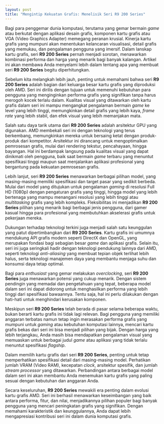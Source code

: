 ```yaml
---
layout: post
title: "Mengintip Kekuatan Grafis: Menelisik Seri R9 200 Series"
---
```


Bagi para penggemar dunia komputasi, terutama yang gemar bermain *game* atau berkutat dengan aplikasi desain grafis, komponen kartu grafis atau VGA (Video Graphics Adapter) memegang peranan krusial. Kinerja kartu grafis yang mumpuni akan menentukan kelancaran visualisasi, detail grafis yang memukau, dan pengalaman pengguna yang imersif. Dalam lanskap kartu grafis, seri **R9 200 Series** pernah menjadi sorotan, menawarkan kombinasi performa dan harga yang menarik bagi banyak kalangan. Artikel ini akan membawa Anda menyelami lebih dalam tentang apa yang membuat seri **R9 200 Series** begitu diperhitungkan.

Sebelum kita melangkah lebih jauh, penting untuk memahami bahwa seri **R9 200 Series** adalah bagian dari keluarga besar kartu grafis yang diproduksi oleh AMD. Seri ini dirilis dengan tujuan untuk memenuhi kebutuhan para pengguna yang menginginkan performa grafis yang signifikan tanpa harus merogoh kocek terlalu dalam. Kualitas visual yang ditawarkan oleh kartu grafis dalam seri ini mampu mengangkat pengalaman bermain *game* ke level yang lebih tinggi, memungkinkan detail grafis yang lebih kaya, *frame rate* yang lebih stabil, dan efek visual yang lebih memanjakan mata.

Salah satu daya tarik utama dari **R9 200 Series** adalah arsitektur GPU yang digunakan. AMD membekali seri ini dengan teknologi yang terus berkembang, memungkinkan mereka untuk bersaing ketat dengan produk-produk dari kompetitor. Arsitektur ini dirancang untuk mengoptimalkan pemrosesan grafis, mulai dari rendering tekstur, pencahayaan, hingga bayangan. Hal ini berdampak langsung pada kualitas visual yang dapat dinikmati oleh pengguna, baik saat bermain *game* terbaru yang menuntut spesifikasi tinggi maupun saat menjalankan aplikasi profesional yang bergantung pada kekuatan pemrosesan grafis.

Lebih lanjut, seri **R9 200 Series** menawarkan berbagai pilihan model, yang masing-masing memiliki spesifikasi dan target pasar yang sedikit berbeda. Mulai dari model yang ditujukan untuk pengalaman *gaming* di resolusi Full HD (1080p) dengan pengaturan grafis yang tinggi, hingga model yang lebih bertenaga yang mampu menangani resolusi yang lebih tinggi atau *multitasking* grafis yang lebih kompleks. Fleksibilitas ini menjadikan **R9 200 Series** pilihan yang menarik bagi berbagai jenis pengguna, dari gamer kasual hingga para profesional yang membutuhkan akselerasi grafis untuk pekerjaan mereka.

Dukungan terhadap teknologi terkini juga menjadi salah satu keunggulan yang patut dipertimbangkan dari **R9 200 Series**. Kartu grafis ini umumnya mendukung API grafis modern seperti DirectX dan OpenGL, yang merupakan fondasi bagi sebagian besar *game* dan aplikasi grafis. Selain itu, seri ini juga seringkali hadir dengan teknologi pendukung lainnya dari AMD, seperti teknologi *anti-aliasing* yang membuat tepian objek terlihat lebih halus, serta teknologi manajemen daya yang membantu menjaga suhu dan konsumsi daya tetap optimal.

Bagi para *enthusiast* yang gemar melakukan *overclocking*, seri **R9 200 Series** juga menawarkan potensi yang cukup menarik. Dengan sistem pendingin yang memadai dan pengetahuan yang tepat, beberapa model dalam seri ini dapat didorong untuk menghasilkan performa yang lebih tinggi dari spesifikasi bawaannya. Tentu saja, hal ini perlu dilakukan dengan hati-hati untuk menghindari kerusakan komponen.

Meskipun seri **R9 200 Series** telah berada di pasar selama beberapa waktu, bukan berarti kartu grafis ini tidak lagi relevan. Bagi pengguna yang memiliki anggaran terbatas namun tetap ingin merasakan performa grafis yang mumpuni untuk *gaming* atau kebutuhan komputasi lainnya, mencari kartu grafis bekas dari seri ini bisa menjadi pilihan yang bijak. Dengan harga yang lebih terjangkau, Anda masih bisa mendapatkan pengalaman visual yang memuaskan untuk berbagai judul *game* atau aplikasi yang tidak terlalu menuntut spesifikasi *flagship*.

Dalam memilih kartu grafis dari seri **R9 200 Series**, penting untuk tetap memperhatikan spesifikasi detail dari masing-masing model. Perhatikan jumlah VRAM (Video RAM), kecepatan *clock*, arsitektur spesifik, dan jumlah *stream processor* yang ditawarkan. Perbandingan antara berbagai model dalam seri ini akan membantu Anda menemukan kartu grafis yang paling sesuai dengan kebutuhan dan anggaran Anda.

Secara keseluruhan, **R9 200 Series** mewakili era penting dalam evolusi kartu grafis AMD. Seri ini berhasil menawarkan keseimbangan yang baik antara performa, fitur, dan nilai, menjadikannya pilihan populer bagi banyak pengguna yang mencari peningkatan grafis yang signifikan. Dengan memahami karakteristik dan keunggulannya, Anda dapat lebih mengapresiasi kontribusi seri ini dalam dunia komputasi grafis.
